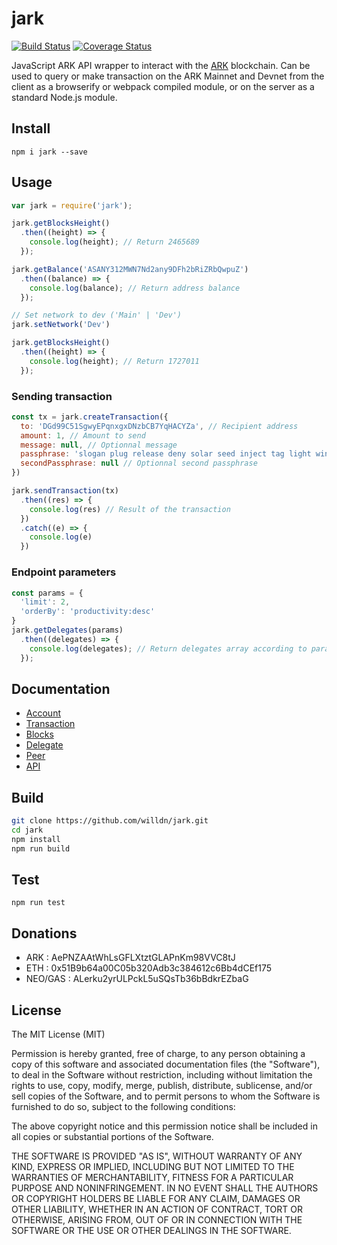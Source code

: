 # jark

[![Build Status](https://travis-ci.org/willdn/jark.svg?branch=master)](https://travis-ci.org/willdn/jark)
[![Coverage Status](https://coveralls.io/repos/github/willdn/jark/badge.svg?branch=master)](https://coveralls.io/github/willdn/jark?branch=master)

JavaScript ARK API wrapper to interact with the [ARK](https://ark.io) blockchain. Can be used to query or make transaction on the ARK Mainnet and Devnet from the client as a browserify or webpack compiled module, or on the server as a standard Node.js module.

## Install

`npm i jark --save`

## Usage

```js
var jark = require('jark');

jark.getBlocksHeight()
  .then((height) => {
    console.log(height); // Return 2465689
  });

jark.getBalance('ASANY312MWN7Nd2any9DFh2bRiZRbQwpuZ')
  .then((balance) => {
    console.log(balance); // Return address balance
  });

// Set network to dev ('Main' | 'Dev')
jark.setNetwork('Dev')

jark.getBlocksHeight()
  .then((height) => {
    console.log(height); // Return 1727011
  });
```

### Sending transaction
```js
const tx = jark.createTransaction({
  to: 'DGd99C51SgwyEPqnxgxDNzbCB7YqHACYZa', // Recipient address
  amount: 1, // Amount to send
  message: null, // Optionnal message
  passphrase: 'slogan plug release deny solar seed inject tag light winner box oyster', // Sender passphrase
  secondPassphrase: null // Optionnal second passphrase
})

jark.sendTransaction(tx)
  .then((res) => {
    console.log(res) // Result of the transaction
  })
  .catch((e) => {
    console.log(e)
  })
```

### Endpoint parameters
```js
const params = {
  'limit': 2,
  'orderBy': 'productivity:desc'
}
jark.getDelegates(params)
  .then((delegates) => {
    console.log(delegates); // Return delegates array according to params
  });
```


## Documentation
- [Account](/docs/account.md)
- [Transaction](/docs/transaction.md)
- [Blocks](/docs/blocks.md)
- [Delegate](/docs/delegate.md)
- [Peer](/docs/peer.md)
- [API](/docs/api.md)

## Build

```bash
git clone https://github.com/willdn/jark.git
cd jark
npm install
npm run build
```


## Test

`npm run test`

## Donations

- ARK : AePNZAAtWhLsGFLXtztGLAPnKm98VVC8tJ
- ETH : 0x51B9b64a00C05b320Adb3c384612c6Bb4dCEf175
- NEO/GAS : ALerku2yrULPckL5uSQsTb36bBdkrEZbaG

## License

The MIT License (MIT)

Permission is hereby granted, free of charge, to any person obtaining a copy of this software and associated documentation files (the "Software"), to deal in the Software without restriction, including without limitation the rights to use, copy, modify, merge, publish, distribute, sublicense, and/or sell copies of the Software, and to permit persons to whom the Software is furnished to do so, subject to the following conditions:

The above copyright notice and this permission notice shall be included in all copies or substantial portions of the Software.

THE SOFTWARE IS PROVIDED "AS IS", WITHOUT WARRANTY OF ANY KIND, EXPRESS OR IMPLIED, INCLUDING BUT NOT LIMITED TO THE WARRANTIES OF MERCHANTABILITY, FITNESS FOR A PARTICULAR PURPOSE AND NONINFRINGEMENT. IN NO EVENT SHALL THE AUTHORS OR COPYRIGHT HOLDERS BE LIABLE FOR ANY CLAIM, DAMAGES OR OTHER LIABILITY, WHETHER IN AN ACTION OF CONTRACT, TORT OR OTHERWISE, ARISING FROM, OUT OF OR IN CONNECTION WITH THE SOFTWARE OR THE USE OR OTHER DEALINGS IN THE SOFTWARE.